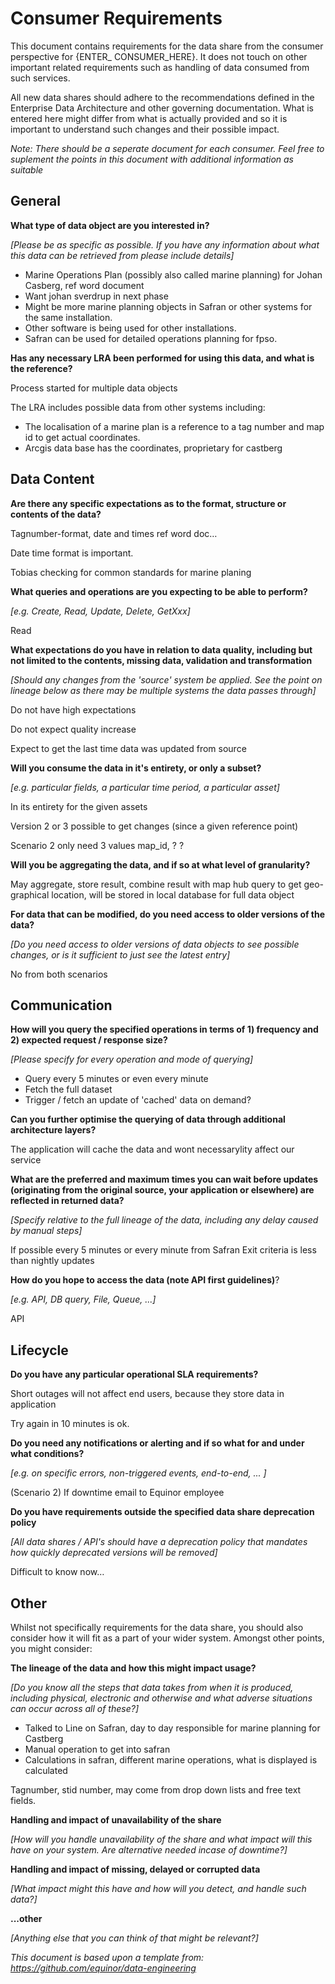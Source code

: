 # Consumer Requirements
This document contains requirements for the data share from the consumer perspective for {ENTER_ CONSUMER_HERE}. It does not touch on other important related requirements such as handling of data consumed from such services.

All new data shares should adhere to the recommendations defined in the Enterprise Data Architecture and other governing documentation. What is entered here might differ from what is actually provided and so it is important to understand such changes and their possible impact.

*Note: There should be a seperate document for each consumer. Feel free to suplement the points in this document with additional information as suitable*


## General

**What type of data object are you interested in?**

*[Please be as specific as possible. If you have any information about what this data can be retrieved from please include details]*

* Marine Operations Plan (possibly also called marine planning) for Johan Casberg, ref word document 
* Want johan sverdrup in next phase 
* Might be more marine planning objects in Safran or other systems for the same installation.
* Other software is being used for other installations.
* Safran can be used for detailed operations planning for fpso.

**Has any necessary LRA been performed for using this data, and what is the reference?**

Process started for multiple data objects 

The LRA includes possible data from other systems including:
* The localisation of a marine plan is a reference to a tag number and map id to get actual coordinates. 
* Arcgis data base has the coordinates, proprietary for castberg 

## Data Content

**Are there any specific expectations as to the format, structure or contents of the data?**

Tagnumber-format, date and times ref word doc… 

Date time format is important. 

Tobias checking for common standards for marine planing 

**What queries and operations are you expecting to be able to perform?**

*[e.g. Create, Read, Update, Delete, GetXxx]*

Read

**What expectations do you have in relation to data quality, including but not limited to the contents, missing data, validation and transformation**

*[Should any changes from the 'source' system be applied. See the point on lineage below as there may be multiple systems the data passes through]*

Do not have high expectations 

Do not expect quality increase 

Expect to get the last time data was updated from source 

**Will you consume the data in it's entirety, or only a subset?**

*[e.g. particular fields, a particular time period, a particular asset]*

In its entirety for the given assets

Version 2 or 3 possible to get changes (since a given reference point)

Scenario 2 only need 3 values map_id, ? ? 

**Will you be aggregating the data, and if so at what level of granularity?**

May aggregate, store result, combine result with map hub query to get geo-graphical location, will be stored in local database for full data object 

**For data that can be modified, do you need access to older versions of the data?**

*[Do you need access to older versions of data objects to see possible changes, or is it sufficient to just see the latest entry]*

No from both scenarios

## Communication

**How will you query the specified operations in terms of 1) frequency and 2) expected request / response size?**

*[Please specify for every operation and mode of querying]*

* Query every 5 minutes or even every minute 
* Fetch the full dataset 
* Trigger / fetch an update of 'cached' data on demand? 

**Can you further optimise the querying of data through additional architecture layers?**

The application will cache the data and wont necessarylity affect our service 

**What are the preferred and maximum times you can wait before updates (originating from the original source, your application or elsewhere) are reflected in returned data?**

*[Specify relative to the full lineage of the data, including any delay caused by manual steps]*

If possible every 5 minutes or every minute from Safran
Exit criteria is less than nightly updates 

**How do you hope to access the data (note API first guidelines)**?

*[e.g. API, DB query, File, Queue, ...]*

API

## Lifecycle

**Do you have any particular operational SLA requirements?**

Short outages will not affect end users, because they store data in application 

Try again in 10 minutes is ok. 

**Do you need any notifications or alerting and if so what for and under what conditions?**

*[e.g. on specific errors, non-triggered events, end-to-end, ... ]*

(Scenario 2)
If downtime email to Equinor employee 

**Do you have requirements outside the specified data share deprecation policy**

*[All data shares / API's should have a deprecation policy that mandates how quickly deprecated versions will be removed]*

Difficult to know now… 

## Other

Whilst not specifically requirements for the data share, you should also consider how it will fit as a part of your wider system. Amongst other points, you might consider:

**The lineage of the data and how this might impact usage?**

*[Do you know all the steps that data takes from when it is produced, including physical, electronic and otherwise and what adverse situations can occur across all of these?]*

* Talked to Line on Safran, day to day responsible for marine planning for Castberg 
* Manual operation to get into safran 
* Calculations in safran, different marine operations, what is displayed is calculated 

Tagnumber, stid number, may come from drop down lists and free text fields. 

**Handling and impact of unavailability of the share**

*[How will you handle unavailability of the share and what impact will this have on your system. Are alternative needed incase of downtime?]*

**Handling and impact of missing, delayed or corrupted data**

*[What impact might this have and how will you detect, and handle such data?]*

**...other**

*[Anything else that you can think of that might be relevant?]*

*This document is based upon a template from: https://github.com/equinor/data-engineering*
